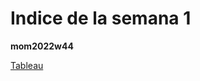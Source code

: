 # Indice de la semana 1

**mom2022w44**

[Tableau](https://juanisolerno.github.io/infovis/s1/mom2022w44_tableau.html)
